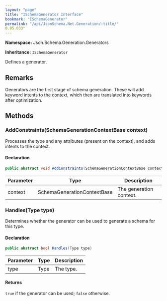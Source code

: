 ```yaml
---
layout: "page"
title: "ISchemaGenerator Interface"
bookmark: "ISchemaGenerator"
permalink: "/api/JsonSchema.Net.Generation/:title/"
0.05.033"
---
```

**Namespace:** Json.Schema.Generation.Generators

**Inheritance:**
`ISchemaGenerator`

Defines a generator.

## Remarks

Generators are the first stage of schema generation.  These will add keyword intents
             to the context, which then are translated into keywords after optimization.

## Methods

### AddConstraints(SchemaGenerationContextBase context)

Processes the type and any attributes (present on the context), and adds
intents to the context.

#### Declaration

```c#
public abstract void AddConstraints(SchemaGenerationContextBase context)
```

| Parameter | Type | Description |
|---|---|---|
| context | SchemaGenerationContextBase | The generation context. |


### Handles(Type type)

Determines whether the generator can be used to generate a schema for this type.

#### Declaration

```c#
public abstract bool Handles(Type type)
```

| Parameter | Type | Description |
|---|---|---|
| type | Type | The type. |


#### Returns

`true` if the generator can be used; `false` otherwise.

